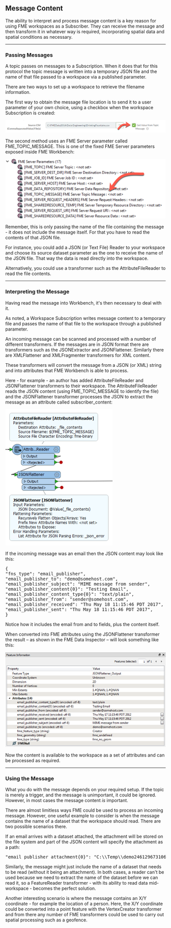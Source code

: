 ## Message Content ##

The ability to interpret and process message content is a key reason for using FME workspaces as a Subscriber. They can receive the message and then transform it in whatever way is required, incorporating spatial data and spatial conditions as necessary.

---

### Passing Messages ###

A topic passes on messages to a Subscription. When it does that for this protocol the topic message is written into a temporary JSON file and the name of that file passed to a workspace via a published parameter.

There are two ways to set up a workspace to retrieve the filename information.

The first way to obtain the message file location is to send it to a user parameter of your own choice, using a checkbox when the workspace Subscription is created:

![](./Images/Img4.020.WorkspaceTopicFileParameterSelection.png)

The second method uses an FME Server parameter called FME&#95;TOPIC&#95;MESSAGE. This is one of the fixed FME Server parameters exposed inside FME Workbench:

![](./Images/Img4.019.FMEServerTopicMessageParameter.png)

Remember, this is only passing the name of the file containing the message - it does not include the message itself. For that you have to read the contents of that JSON file.

For instance, you could add a JSON (or Text File) Reader to your workspace and choose its source dataset parameter as the one to receive the name of the JSON file. That way the data is read directly into the workspace.

Alternatively, you could use a transformer such as the AttributeFileReader to read the file contents.

---

### Interpreting the Message ###

Having read the message into Workbench, it's then necessary to deal with it.

As noted, a Workspace Subscription writes message content to a temporary file and passes the name of that file to the workspace through a published parameter.

An incoming message can be scanned and processed with a number of different transformers. If the messages are in JSON format there are transformers such as the JSONExtractor and JSONFlattener. Similarly there are XMLFlattener and XMLFragmenter transformers for XML content.

These transformers will convert the message from a JSON (or XML) string and into attributes that FME Workbench is able to process.

Here - for example - an author has added AttributeFileReader and JSONFlattener transformers to their workspace. The AttributeFileReader reads the JSON content (using FME&#95;TOPIC&#95;MESSAGE to identify the file) and the JSONFlattener transformer processes the JSON to extract the message as an attribute called subscriber&#95;content:

![](./Images/Img4.021.WorkspaceSubscriberUsingTopicContent.png)

If the incoming message was an email then the JSON content may look like this:

<pre>
{
"fns_type": "email_publisher",
"email_publisher_to": "demo@somehost.com",
"email_publisher_subject": "MIME message from sender",
"email_publisher_content{0}": "Testing Email",
"email_publisher_content_type{0}": "text/plain",
"email_publisher_from": "sender@somehost.com",
"email_publisher_received": "Thu May 18 11:15:46 PDT 2017",
"email_publisher_sent": "Thu May 18 11:15:46 PDT 2017",
}
</pre>

Notice how it includes the email from and to fields, plus the content itself.

When converted into FME attributes using the JSONFlattener transformer the result – as shown in the FME Data Inspector – will look something like this:

![](./Images/Img4.022.FlattenedEmailNotification.png)

Now the content is available to the workspace as a set of attributes and can be processed as required.

---

### Using the Message ###

What you do with the message depends on your required setup. If the topic is merely a trigger, and the message is unimportant, it could be ignored. However, in most cases the message content *is* important.

There are almost limitless ways FME could be used to process an incoming message. However, one useful example to consider is when the message contains the name of a dataset that the workspace should read. There are two possible scenarios there.

If an email arrives with a dataset attached, the attachment will be stored on the file system and part of the JSON content will specify the attachment as a path:

<pre>
"email_publisher_attachment{0}": "C:\\Temp\\demo246129673106713_canada.dwg"
</pre>

Similarly, the message might just include the name of a dataset that needs to be read (without it being an attachment). In both cases, a reader can't be used because we need to extract the name of the dataset before we can read it, so a FeatureReader transformer - with its ability to read data mid-workspace - becomes the perfect solution.

Another interesting scenario is where the message contains an X/Y coordinate - for example the location of a person. Here, the X/Y coordinate could be converted into a point feature with the VertexCreator transformer and from there any number of FME transformers could be used to carry out spatial processing such as a geofence.
